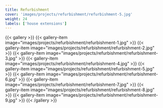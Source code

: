 ```yaml
---
title: Refurbishment
cover: 'images/projects/refurbishment/refurbishment-5.jpg'
weight: 24
labels: ['house extensions']
---
```


{{< gallery >}}
{{< gallery-item image="images/projects/refurbishment/refurbishment-1.jpg" >}}
{{< gallery-item image="images/projects/refurbishment/refurbishment-2.jpg" >}}
{{< gallery-item image="images/projects/refurbishment/refurbishment-3.jpg" >}}
{{< gallery-item image="images/projects/refurbishment/refurbishment-4.jpg" >}}
{{< gallery-item image="images/projects/refurbishment/refurbishment-5.jpg" >}}
{{< gallery-item image="images/projects/refurbishment/refurbishment-6.jpg" >}}
{{< gallery-item image="images/projects/refurbishment/refurbishment-7.jpg" >}}
{{< gallery-item image="images/projects/refurbishment/refurbishment-8.jpg" >}}
{{< gallery-item image="images/projects/refurbishment/refurbishment-9.jpg" >}}
{{< /gallery >}}